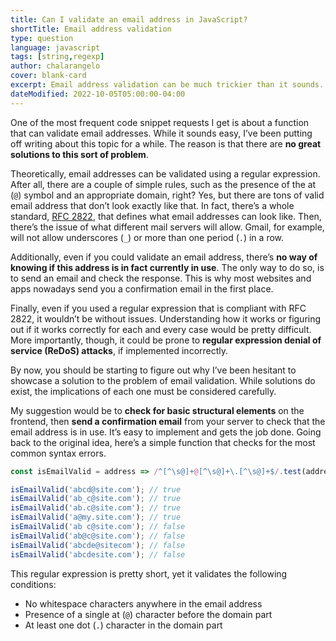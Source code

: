 ```yaml
---
title: Can I validate an email address in JavaScript?
shortTitle: Email address validation
type: question
language: javascript
tags: [string,regexp]
author: chalarangelo
cover: blank-card
excerpt: Email address validation can be much trickier than it sounds. Here's why and my advice on how to approach this problem.
dateModified: 2022-10-05T05:00:00-04:00
---
```


One of the most frequent code snippet requests I get is about a function that can validate email addresses. While it sounds easy, I’ve been putting off writing about this topic for a while. The reason is that there are **no great solutions to this sort of problem**.

Theoretically, email addresses can be validated using a regular expression. After all, there are a couple of simple rules, such as the presence of the at (`@`) symbol and an appropriate domain, right? Yes, but there are tons of valid email address that don’t look exactly like that. In fact, there’s a whole standard, [RFC 2822](https://www.rfc-editor.org/rfc/rfc2822#section-3.4.1), that defines what email addresses can look like. Then, there’s the issue of what different mail servers will allow. Gmail, for example, will not allow underscores (`_`) or more than one period (`.`) in a row.

Additionally, even if you could validate an email address, there’s **no way of knowing if this address is in fact currently in use**. The only way to do so, is to send an email and check the response. This is why most websites and apps nowadays send you a confirmation email in the first place.

Finally, even if you used a regular expression that is compliant with RFC 2822, it wouldn’t be without issues. Understanding how it works or figuring out if it works correctly for each and every case would be pretty difficult. More importantly, though, it could be prone to **regular expression denial of service (ReDoS) attacks**, if implemented incorrectly.

By now, you should be starting to figure out why I’ve been hesitant to showcase a solution to the problem of email validation. While solutions do exist, the implications of each one must be considered carefully.

My suggestion would be to **check for basic structural elements** on the frontend, then **send a confirmation email** from your server to check that the email address is in use. It’s easy to implement and gets the job done. Going back to the original idea, here’s a simple function that checks for the most common syntax errors.

```js
const isEmailValid = address => /^[^\s@]+@[^\s@]+\.[^\s@]+$/.test(address);

isEmailValid('abcd@site.com'); // true
isEmailValid('ab_c@site.com'); // true
isEmailValid('ab.c@site.com'); // true
isEmailValid('a@my.site.com'); // true
isEmailValid('ab c@site.com'); // false
isEmailValid('ab@c@site.com'); // false
isEmailValid('abcde@sitecom'); // false
isEmailValid('abcdesite.com'); // false
```

This regular expression is pretty short, yet it validates the following conditions:

- No whitespace characters anywhere in the email address
- Presence of a single at (`@`) character before the domain part
- At least one dot (`.`) character in the domain part
